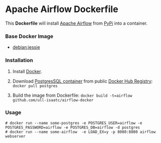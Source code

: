 # Apache Airflow Dockerfile

This **Dockerfile** will install [Apache Airflow](https://airflow.incubator.apache.org/) from [PyPi](https://pypi.python.org/pypi) into a container.

### Base Docker Image

* [debian:jessie](https://hub.docker.com/r/library/debian/)


### Installation

1. Install [Docker](https://www.docker.com/).

2. Download [PostgresSQL container](https://hub.docker.com/_/postgres/) from public [Docker Hub Registry](https://registry.hub.docker.com/): `docker pull postgres`

3. Build the image from Dockerfile: `docker build -t=airflow github.com/ull-isaatc/airflow-docker`

### Usage

    # docker run --name some-postgres -e POSTGRES_USER=airflow -e POSTGRES_PASSWORD=airflow -e POSTGRES_DB=airflow -d postgres
    # docker run --name some-airflow  -e LOAD_EX=y -p 8080:8080 airflow webserver

